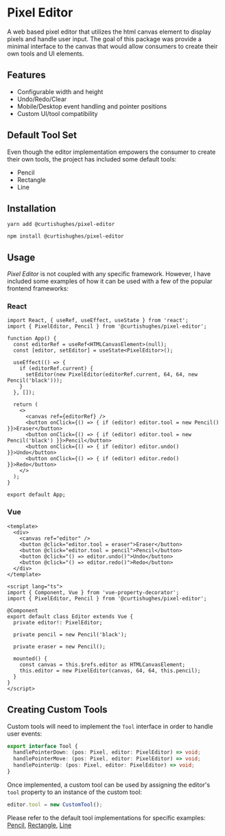 # Pixel Editor
A web based pixel editor that utilizes the html canvas element to display pixels and handle user input. The goal of this package was provide a minimal interface to the canvas that would allow consumers to create their own tools and UI elements.

## Features
* Configurable width and height
* Undo/Redo/Clear
* Mobile/Desktop event handling and pointer positions
* Custom UI/tool compatibility

## Default Tool Set
Even though the editor implementation empowers the consumer to create their own tools, the project has included some default tools:
* Pencil
* Rectangle
* Line

## Installation
```
yarn add @curtishughes/pixel-editor
```

```
npm install @curtishughes/pixel-editor
```

## Usage
*Pixel Editor* is not coupled with any specific framework. However, I have included some examples of how it can be used with a few of the popular frontend frameworks:

### React
```tsx
import React, { useRef, useEffect, useState } from 'react';
import { PixelEditor, Pencil } from '@curtishughes/pixel-editor';

function App() {
  const editorRef = useRef<HTMLCanvasElement>(null);
  const [editor, setEditor] = useState<PixelEditor>();

  useEffect(() => {
    if (editorRef.current) {
      setEditor(new PixelEditor(editorRef.current, 64, 64, new Pencil('black')));
    }
  }, []);

  return (
    <>
      <canvas ref={editorRef} />
      <button onClick={() => { if (editor) editor.tool = new Pencil() }}>Eraser</button>
      <button onClick={() => { if (editor) editor.tool = new Pencil('black') }}>Pencil</button>
      <button onClick={() => { if (editor) editor.undo() }}>Undo</button>
      <button onClick={() => { if (editor) editor.redo() }}>Redo</button>
    </>
  );
}

export default App;
```

### Vue
```vue
<template>
  <div>
    <canvas ref="editor" />
    <button @click="editor.tool = eraser">Eraser</button>
    <button @click="editor.tool = pencil">Pencil</button>
    <button @click="() => editor.undo()">Undo</button>
    <button @click="() => editor.redo()">Redo</button>
  </div>
</template>

<script lang="ts">
import { Component, Vue } from 'vue-property-decorator';
import { PixelEditor, Pencil } from '@curtishughes/pixel-editor';

@Component
export default class Editor extends Vue {
  private editor!: PixelEditor;

  private pencil = new Pencil('black');

  private eraser = new Pencil();

  mounted() {
    const canvas = this.$refs.editor as HTMLCanvasElement;
    this.editor = new PixelEditor(canvas, 64, 64, this.pencil);
  }
}
</script>
```

## Creating Custom Tools
Custom tools will need to implement the `Tool` interface in order to handle user events:
```typescript
export interface Tool {
  handlePointerDown: (pos: Pixel, editor: PixelEditor) => void;
  handlePointerMove: (pos: Pixel, editor: PixelEditor) => void;
  handlePointerUp: (pos: Pixel, editor: PixelEditor) => void;
}
```

Once implemented, a custom tool can be used by assigning the editor's `tool` property to an instance of the custom tool:
```typescript
editor.tool = new CustomTool();
```

Please refer to the default tool implementations for specific examples: [Pencil](src/tools/Pencil), [Rectangle](src/tools/Rectangle), [Line](src/tools/Line)
